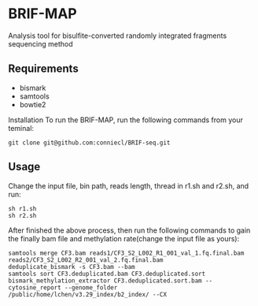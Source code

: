 # BRIF-MAP
Analysis tool for bisulfite-converted randomly integrated fragments sequencing method


## Requirements
- bismark
- samtools
- bowtie2

Installation
To run the BRIF-MAP, run the following commands from your teminal:
```
git clone git@github.com:conniecl/BRIF-seq.git
```
## Usage
Change the input file, bin path, reads length, thread in r1.sh and r2.sh, and run:
```
sh r1.sh
sh r2.sh
```

After finished the above process, then run the following commands to gain the finally bam file and methylation rate(change the input file as yours):
```
samtools merge CF3.bam reads1/CF3_S2_L002_R1_001_val_1.fq.final.bam reads2/CF3_S2_L002_R2_001_val_2.fq.final.bam
deduplicate_bismark -s CF3.bam --bam
samtools sort CF3.deduplicated.bam CF3.deduplicated.sort
bismark_methylation_extractor CF3.deduplicated.sort.bam --cytosine_report --genome_folder /public/home/lchen/v3.29_index/b2_index/ --CX
```
